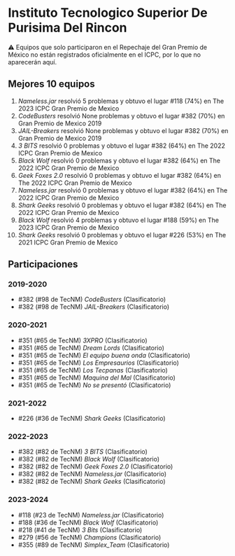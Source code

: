 # Instituto Tecnologico Superior De Purisima Del Rincon

:warning: Equipos que solo participaron en el Repechaje del Gran Premio de México no están registrados oficialmente en el ICPC, por lo que no aparecerán aquí.

## Mejores 10 equipos

1. _Nameless.jar_ resolvió 5 problemas y obtuvo el lugar #118 (74%) en The 2023 ICPC Gran Premio de Mexico
1. _CodeBusters_ resolvió None problemas y obtuvo el lugar #382 (70%) en Gran Premio de Mexico 2019
1. _JAIL-Breakers_ resolvió None problemas y obtuvo el lugar #382 (70%) en Gran Premio de Mexico 2019
1. _3 BITS_ resolvió 0 problemas y obtuvo el lugar #382 (64%) en The 2022 ICPC Gran Premio de Mexico
1. _Black Wolf_ resolvió 0 problemas y obtuvo el lugar #382 (64%) en The 2022 ICPC Gran Premio de Mexico
1. _Geek Foxes 2.0_ resolvió 0 problemas y obtuvo el lugar #382 (64%) en The 2022 ICPC Gran Premio de Mexico
1. _Nameless.jar_ resolvió 0 problemas y obtuvo el lugar #382 (64%) en The 2022 ICPC Gran Premio de Mexico
1. _Shark Geeks_ resolvió 0 problemas y obtuvo el lugar #382 (64%) en The 2022 ICPC Gran Premio de Mexico
1. _Black Wolf_ resolvió 4 problemas y obtuvo el lugar #188 (59%) en The 2023 ICPC Gran Premio de Mexico
1. _Shark Geeks_ resolvió 0 problemas y obtuvo el lugar #226 (53%) en The 2021 ICPC Gran Premio de Mexico

## Participaciones

### 2019-2020

- #382 (#98 de TecNM) _CodeBusters_ (Clasificatorio)
- #382 (#98 de TecNM) _JAIL-Breakers_ (Clasificatorio)

### 2020-2021

- #351 (#65 de TecNM) _3XPRO_ (Clasificatorio)
- #351 (#65 de TecNM) _Dream Lords_ (Clasificatorio)
- #351 (#65 de TecNM) _El equipo buena onda_ (Clasificatorio)
- #351 (#65 de TecNM) _Los Empresaurios_ (Clasificatorio)
- #351 (#65 de TecNM) _Los Tecpanas_ (Clasificatorio)
- #351 (#65 de TecNM) _Maquina del Mal_ (Clasificatorio)
- #351 (#65 de TecNM) _No se presentó_ (Clasificatorio)

### 2021-2022

- #226 (#36 de TecNM) _Shark Geeks_ (Clasificatorio)

### 2022-2023

- #382 (#82 de TecNM) _3 BITS_ (Clasificatorio)
- #382 (#82 de TecNM) _Black Wolf_ (Clasificatorio)
- #382 (#82 de TecNM) _Geek Foxes 2.0_ (Clasificatorio)
- #382 (#82 de TecNM) _Nameless.jar_ (Clasificatorio)
- #382 (#82 de TecNM) _Shark Geeks_ (Clasificatorio)

### 2023-2024

- #118 (#23 de TecNM) _Nameless.jar_ (Clasificatorio)
- #188 (#36 de TecNM) _Black Wolf_ (Clasificatorio)
- #218 (#41 de TecNM) _3 Bits_ (Clasificatorio)
- #279 (#56 de TecNM) _Champions_ (Clasificatorio)
- #355 (#89 de TecNM) _Simplex_Team_ (Clasificatorio)



